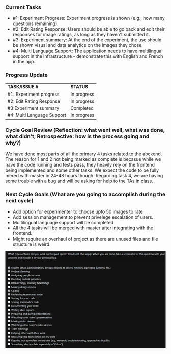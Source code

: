 
### Current Tasks
  * #1: Experiment Progress: Experiment progress is shown (e.g., how many questions remaining).
  * #2: Edit Rating Response: Users should be able to go back and edit their responses for image ratings, as long as they haven't submitted it.
  * #3: Experiment summary: At the end of the experiment, the use should be shown visual and data analytics on the images they chose.
  * #4: Multi Language Support: The application needs to have multilingual support in the infrastructure - demonstrate this with English and French in the app.

### Progress Update 
<table>
    <tr>
        <td><strong>TASK/ISSUE #</strong>
        </td>
        <td><strong>STATUS</strong>
        </td>
    </tr>
    <tr>
        <!-- Task/Issue # -->
        <td>#1: Experiment progress
        </td>
        <!-- Status -->
        <td>In progress
        </td>
    </tr>
    <tr>
        <!-- Task/Issue # -->
        <td>#2: Edit Rating Response
        </td>
        <!-- Status -->
        <td>In progress
        </td>
    </tr>
    <tr>
        <!-- Task/Issue # -->
        <td>#3:Experiment summary
        </td>
        <!-- Status -->
        <td>Completed
        </td>
    </tr>
        <tr>
        <!-- Task/Issue # -->
        <td>#4: Multi Language Support
        </td>
        <!-- Status -->
        <td>In progress
        </td>
    </tr>
</table>

### Cycle Goal Review (Reflection: what went well, what was done, what didn't; Retrospective: how is the process going and why?)
We have done most parts of all the primary 4 tasks related to the abckend. The reason for 1 and 2 not being marked as complete is becasue while we have the code running and tests pass, they heavily rely on the frontend being implemented and some other tasks. We expect the code to be fully mered with master in 24-48 hours though. Regarding task 4, we are having some trouble with a bug and will be asking for help to the TAs in class.

### Next Cycle Goals (What are you going to accomplish during the next cycle)
  * Add option for experimenter to choose upto 50 images to rate
  * Add session management to prevent privelege escalation of users.
  * Multilingual language support will be completed
  * All the 4 tasks will be merged with master after integrating with the frontend.
  * Might require an overhaul of project as there are unused files and file structure is weird.


![alt text](Shakthi_tasks.png)